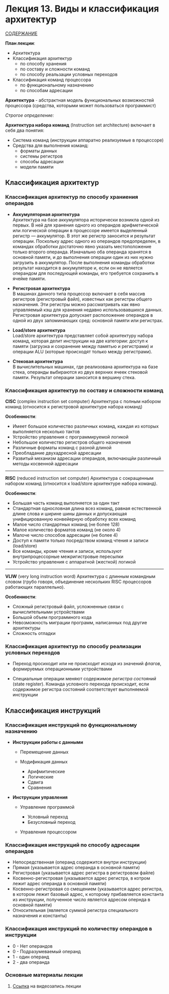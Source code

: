 # Лекция 13. Виды и классификация архитектур

[СОДЕРЖАНИЕ](../README.md)

**План лекции**:
* Архитектура
* Классификация архитектур
    + по способу хранения 
    + по составу и сложности команд
    + по способу реальзации условных переходов
* Классификация команд процессора
    + по функциональному назначению
    + по способам адресации

**Архитектура** - абстрактная модель функциональных возможностей процессора (средства, которыми может пользоваться программист)

*Строгое определение:* 

**Архитектура набора команд** (Instruction set architecture)  включает в себя два понятия: 
* Система команд (инструкции аппаратно реализуемые в процессоре)
* Средства для выполнения команд:
    + форматы данных
    + системы регистров
    + способы адресации
    + модели памяти


## Классификация архитектур


### Классификация архитектур по способу храниения операндов

* **Аккумуляторная архитектура** \
Архитектура на базе аккумулятора исторически возникла одной из первых. В ней для хранения одного из операндов арифметической или логической операции в процессоре имеется выделенный регистр — аккумулятор. В этот же регистр заносится и результат операции. Поскольку адрес одного из операндов предопределен, в командах обработки достаточно явно указать местоположение только второго операнда. Изначально оба операнда хранятся в основной памяти, и до выполнения операции один из них нужно загрузить в аккумулятор. После выполнения команды обработки результат находится в аккумуляторе и, если он не является операндом для последующей команды, его требуется сохранить в ячейке памяти.

* **Регистровая архитектура** \
В машинах данного типа процессор включает в себя массив регистров (регистро­вый файл), известных как регистры общего назначения. Эти регистры можно рассматривать как явно управляемый кэш для хране­ния недавно использовавшихся данных.
Регистровая архитектура допускает расположение операндов в одной из двух запоминающих сред: основной памяти или регистрах.

* **Load/store архитектура** \
Load/store архитектура представляет собой архитектуру набора команд, которая делит инструкции на две категории: доступ к памяти (загрузка и сохранение между памятью и регистрами) и операции ALU (которые происходят только между регистрами).

* **Стековая архитектура** \
В вычислительных машинах, где реализована архитектура на базе стека, операнды выбираются из двух верхних ячеек стековой памяти. Результат операции заносится в вершину стека.


### Классификация архитектур по составу и сложности команд

**CISC** (complex instruction set computer)
Архитектура с полным набором команд (относится к регистровой архитектуре набора команд)

**Особенности**:
* Имеет большое количество различных команд, каждая из которых выполняется несколько тактов 
* Устройство управления с программируемой логикой
* Небольшое количество регистров общего назначения
* Различные форматы команд с разной длиной
* Преобладание двухадресной адресации
* Развитый механизм адресации операндов, включающйи различный методы косвенной адресации
---

**RISC** (reduced instruction set computer)
Архитектура с сокращенным набором команд (относится к load/store архитектуре набора команд).

**Особенности**:
* Большая часть команд выполняется за один такт
* Стандартная однословная длина всез команд, равная естественной длине слова и ширине шины данных и допускающая унифицированную конвейерную обработку всех команд
* Малое число стандартных команд (не более 128)
* Малое количество форматов команд  (не около 4)
* Малоче число способов адресации (не более 4)
* Доступ к памяти только посредством команд чтения и записи (load/store)
* Все команды, кроме чтения и записи, используют внутрипроцессорные межригистровые пересылки
* Устройство управления с аппаратной (жесткой) логикой
---

**VLIW** (very long instruction word) 
Архитектура с длинным командным словом (грубо говоря, объединение нескольких RISC процессоров работающих параллельно). 

**Особенности**:
* Сложный регистровый файл, усложненные связи с вычислительными устройствами
* Большой объем программного кода
* Невозможность миграции программ, написанных под другие архитектуры
* Сложность отладки


### Классификация архитектур по способу реализации условных переходов

* Переход просиходит или не происходит исходя из значений *флагов*, формируемых операционными устройствами

* Специальные операции меняют содержимое *регистра состояний* (state register). Команда условного перехода происходит, если содержимое регистра состояний соответствует выполняемой инструкции



## Классификация инструкций


### Классификация инструкций по функциональному назначению

* **Инструкции работы с данными**
    + Перемещение данных

    + Модификация данных
        - Арифмитические
        - Логические
        - Сдвига
        - Сравнения


* **Инструкции управления**
    + Управление программой
        - Условный переход
        - Безусловный переход

    + Управления процессором


### Классификация инструкций по способу адресации операндов
* Непосредственная (операнд содержится внутри инструкции)
* Прямая (указывается адрес операнда в основной памяти)
* Регистровая (указывается адрес регистра в регистровом файле)
* Косвенно-регистровая (указывается адрес регистра, в котром лежит адрес операнда в основной памяти)
* Косвенно-регистровая со смещением (указывается адрес регистра, в котором лежит базовый адрес, к которому прибавляется константа из инструкции, полученное число является адресом опернда в основной памяти)
* Относительная (является суммой регистра специального назначения и константы)


### Классификация инструкций по количеству операндов в инструкции
* 0 - Нет операндов
* 0 - Подразумеваемый операнд 
* 1 - один операнд
* 2 - два операнда


### Основные материалы лекции

1. [Ссылка](https://www.youtube.com/watch?v=w4KbkQSDJLU) на видеозапись лекции